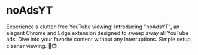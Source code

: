 # noAdsYT
Experience a clutter-free YouTube viewing! Introducing "noAdsYT", an elegant Chrome and Edge extension designed to sweep away all YouTube ads. Dive into your favorite content without any interruptions. Simple setup, cleaner viewing. 🚫📺
